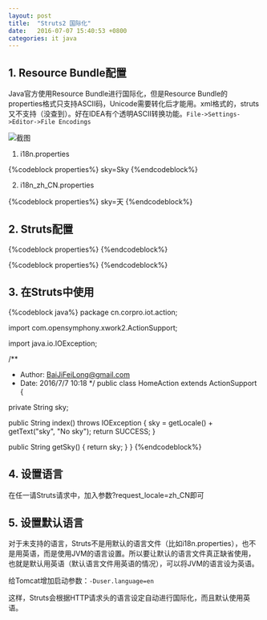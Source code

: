 ```yaml
---
layout: post
title:  "Struts2 国际化"
date:   2016-07-07 15:40:53 +0800
categories: it java
---
```


## 1. Resource Bundle配置

Java官方使用Resource Bundle进行国际化，但是Resource Bundle的properties格式只支持ASCII码，Unicode需要转化后才能用。xml格式的，struts又不支持（没查到）。好在IDEA有个透明ASCII转换功能。`File->Settings->Editor->File Encodings`

![截图](/images/struts2-i18n.jpg)

1. i18n.properties

{%codeblock properties%}
sky=Sky
{%endcodeblock%}

2. i18n\_zh\_CN.properties

{%codeblock properties%}
sky=天
{%endcodeblock%}


## 2. Struts配置

{%codeblock properties%}
<struts>
<constant name="struts.custom.i18n.resources" value="i18n"/>
</struts>
{%endcodeblock%}

{%codeblock properties%}
{%endcodeblock%}

## 3. 在Struts中使用

{%codeblock java%}
package cn.corpro.iot.action;

import com.opensymphony.xwork2.ActionSupport;

import java.io.IOException;

/**
* Author: BaiJiFeiLong@gmail.com
* Date: 2016/7/7 10:18
*/
public class HomeAction extends ActionSupport {

private String sky;

public String index() throws IOException {
sky = getLocale() + getText("sky", "No sky");
return SUCCESS;
}

public String getSky() {
return sky;
}
}
{%endcodeblock%}

## 4. 设置语言

在任一请Struts请求中，加入参数?request\_locale=zh\_CN即可

## 5. 设置默认语言

对于未支持的语言，Struts不是用默认的语言文件（比如i18n.properties），也不是用英语，而是使用JVM的语言设置。所以要让默认的语言文件真正缺省使用，也就是默认用英语（默认语言文件用英语的情况），可以将JVM的语言设为英语。

给Tomcat增加启动参数：`-Duser.language=en`

这样，Struts会根据HTTP请求头的语言设定自动进行国际化，而且默认使用英语。
